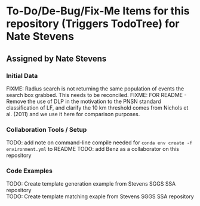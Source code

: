 # To-Do/De-Bug/Fix-Me Items for this repository (Triggers TodoTree) for Nate Stevens
## Assigned by Nate Stevens
### Initial Data
FIXME: Radius search is not returning the same population of events the search box grabbed. This needs to be reconciled.
FIXME: FOR README - Remove the use of DLP in the motivation to the PNSN standard classification of LF, and clarify the 10 km threshold comes from Nichols et al. (2011) and we use it here for comparison purposes.

### Collaboration Tools / Setup  
TODO: add note on command-line compile needed for `conda env create -f environment.yml` to README
TODO: add Benz as a collaborator on this repository

### Code Examples  
TODO: Create template generation example from Stevens SGGS SSA repository  
TODO: Create template matching exaple from Stevens SGGS SSA repository  

